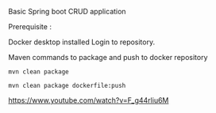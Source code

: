 Basic Spring boot CRUD application


Prerequisite : 

Docker desktop installed 
Login to repository. 

Maven commands to package and push to docker repository

    mvn clean package
    
    mvn clean package dockerfile:push

https://www.youtube.com/watch?v=F_g44rliu6M 
